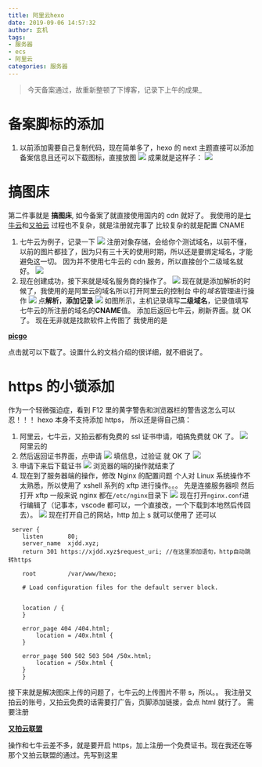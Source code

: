 ```yaml
---
title: 阿里云hexo
date: 2019-09-06 14:57:32
author: 玄机
tags: 
- 服务器
- ecs
- 阿里云
categories: 服务器
---
```


> 今天备案通过，故重新整顿了下博客，记录下上午的成果\_

<!-- more -->

# 备案脚标的添加

1. 以前添加需要自己复制代码，现在简单多了，hexo 的 next 主题直接可以添加备案信息且还可以下载图标，直接放图
   ![](https://yimg.xjdd.xyz//备案图.png)
   成果就是这样子：
   ![](https://yimg.xjdd.xyz//20190906150639.png)

# 搞图床

第二件事就是 **搞图床**,
如今备案了就直接使用国内的 cdn 就好了。
我使用的是[七牛云](https://www.qiniu.com)和[又拍云](https://www.upyun.com)
过程也不复杂，就是注册就完事了
比较复杂的就是配置 CNAME

1. 七牛云为例子，记录一下
   ![](https://yimg.xjdd.xyz//20190906151344.png)
   注册对象存储，会给你个测试域名，以前不懂，以前的图片都挂了，因为只有三十天的使用时期，所以还是要绑定域名，才能避免这一切。
   因为并不使用七牛云的 cdn 服务，所以直接创个二级域名就好。
   ![](https://yimg.xjdd.xyz//20190906151657.png)
2. 现在创建成功，接下来就是域名服务商的操作了。
   ![](https://yimg.xjdd.xyz//20190906151833.png)
   现在就是添加解析的时候了，我使用的是阿里云的域名所以打开阿里云的控制台 中的*域名*管理进行操作
   ![](https://yimg.xjdd.xyz//20190906152032.png)
   点**解析**，**添加记录**
   ![](https://yimg.xjdd.xyz//20190906152157.png)
   如图所示，主机记录填写**二级域名**，记录值填写七牛云的所注册的域名的**CNAME**值。
   添加后返回七牛云，刷新界面。就 OK 了。
   现在无非就是找款软件上传图了
   我使用的是

**[picgo](https://github.com/Molunerfinn/PicGo/releases)**

点击就可以下载了。设置什么的文档介绍的很详细，就不细说了。

# https 的小锁添加

作为一个轻微强迫症，看到 F12 里的黄字警告和浏览器栏的警告这怎么可以忍！！！
hexo 本身不支持添加 https，
所以还是得自己搞：

1. 阿里云，七牛云，又拍云都有免费的 ssl 证书申请，咱搞免费就 OK 了。
   ![](https://yimg.xjdd.xyz//20190906153318.png) 阿里云的
2. 然后返回证书界面，点申请
   ![](https://yimg.xjdd.xyz//20190906153536.png)
   填信息，过验证 就 OK 了
   ![](https://yimg.xjdd.xyz//20190906153711.png)
3. 申请下来后下载证书
   ![](https://yimg.xjdd.xyz//20190906153817.png)
   浏览器的端的操作就结束了
4. 现在到了服务器端的操作，修改 Nginx 的配置问题
   个人对 Linux 系统操作不太熟悉，所以使用了 xshell 系列的 xftp 进行操作。。。
   先是连接服务器呗 然后打开 xftp 一般来说 nginx 都在`/etc/nginx`目录下
   ![](https://yimg.xjdd.xyz//20190906154242.png)
   现在打开`nginx.conf`进行编辑了（记事本，vscode 都可以，一个直接改，一个下载到本地然后传回去）。
   ![](https://yimg.xjdd.xyz//20190906154822.png)
   现在打开自己的网站，http 加上 s 就可以使用了
   还可以

```
 server {
    listen       80;
    server_name  xjdd.xyz;
    return 301 https://xjdd.xyz$request_uri; //在这里添加语句，http自动跳转https

    root         /var/www/hexo;

    # Load configuration files for the default server block.


    location / {
    }

    error_page 404 /404.html;
        location = /40x.html {
    }

    error_page 500 502 503 504 /50x.html;
        location = /50x.html {
    }
    }
```

接下来就是解决图床上传的问题了，七牛云的上传图片不带 s，所以。。
我注册又拍云的账号，又拍云免费的话需要打广告，页脚添加链接，会点 html 就行了。
需要注册

**[又拍云联盟](https://www.upyun.com/league)**

操作和七牛云差不多，就是要开启 https，加上注册一个免费证书。现在我还在等那个又拍云联盟的通过。先写到这里
